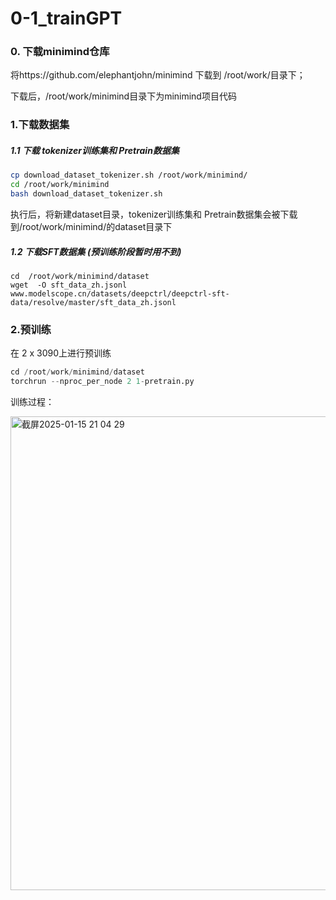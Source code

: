 # 0-1_trainGPT
### 0. 下载minimind仓库
将https://github.com/elephantjohn/minimind 下载到 /root/work/目录下；

下载后，/root/work/minimind目录下为minimind项目代码

### 1.下载数据集
##### 1.1 下载 tokenizer训练集和 Pretrain数据集
```bash
cp download_dataset_tokenizer.sh /root/work/minimind/
cd /root/work/minimind
bash download_dataset_tokenizer.sh
```
执行后，将新建dataset目录，tokenizer训练集和 Pretrain数据集会被下载到/root/work/minimind/的dataset目录下
##### 1.2 下载SFT数据集 (预训练阶段暂时用不到)
```
cd  /root/work/minimind/dataset
wget  -O sft_data_zh.jsonl www.modelscope.cn/datasets/deepctrl/deepctrl-sft-data/resolve/master/sft_data_zh.jsonl

```
### 2.预训练
在 2 x 3090上进行预训练
```python
cd /root/work/minimind/dataset
torchrun --nproc_per_node 2 1-pretrain.py
```
训练过程：

<img width="758" alt="截屏2025-01-15 21 04 29" src="https://github.com/user-attachments/assets/44f59c4a-ee48-4903-9727-78c225b05fa1" />




